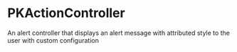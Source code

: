 # PKActionController
An alert controller that displays an alert message with attributed style to the user with custom configuration
